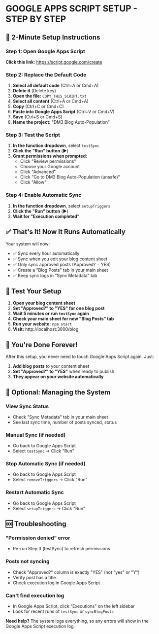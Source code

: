 # GOOGLE APPS SCRIPT SETUP - STEP BY STEP

## 🚀 2-Minute Setup Instructions

### Step 1: Open Google Apps Script
**Click this link:** https://script.google.com/create

### Step 2: Replace the Default Code
1. **Select all default code** (Ctrl+A or Cmd+A)
2. **Delete it** (Delete key)
3. **Open the file:** `COPY_THIS_SCRIPT.txt` 
4. **Select all content** (Ctrl+A or Cmd+A)
5. **Copy** (Ctrl+C or Cmd+C)
6. **Paste into Google Apps Script** (Ctrl+V or Cmd+V)
7. **Save** (Ctrl+S or Cmd+S)
8. **Name the project:** "DM3 Blog Auto-Population"

### Step 3: Test the Script
1. **In the function dropdown**, select `testSync`
2. **Click the "Run" button** (▶️)
3. **Grant permissions when prompted:**
   - Click "Review permissions"
   - Choose your Google account
   - Click "Advanced"
   - Click "Go to DM3 Blog Auto-Population (unsafe)"
   - Click "Allow"

### Step 4: Enable Automatic Sync
1. **In the function dropdown**, select `setupTriggers`
2. **Click the "Run" button** (▶️)
3. **Wait for "Execution completed"**

## ✅ That's It! Now It Runs Automatically

Your system will now:
- ✅ Sync every hour automatically
- ✅ Sync when you edit your blog content sheet
- ✅ Only sync approved posts (Approved? = YES)
- ✅ Create a "Blog Posts" tab in your main sheet
- ✅ Keep sync logs in "Sync Metadata" tab

## 🧪 Test Your Setup

1. **Open your blog content sheet**
2. **Set "Approved?" to "YES" for one blog post**
3. **Wait 5 minutes or run `testSync` again**
4. **Check your main sheet for new "Blog Posts" tab**
5. **Run your website:** `npm start`
6. **Visit:** http://localhost:3000/blog

## 🎯 You're Done Forever!

After this setup, you never need to touch Google Apps Script again. Just:

1. **Add blog posts** to your content sheet
2. **Set "Approved?" to "YES"** when ready to publish
3. **They appear on your website automatically**

## 🔧 Optional: Managing the System

### View Sync Status
- Check "Sync Metadata" tab in your main sheet
- See last sync time, number of posts synced, status

### Manual Sync (if needed)
- Go back to Google Apps Script
- Select `testSync` → Click "Run"

### Stop Automatic Sync (if needed)
- Go back to Google Apps Script  
- Select `removeTriggers` → Click "Run"

### Restart Automatic Sync
- Go back to Google Apps Script
- Select `setupTriggers` → Click "Run"

## 🆘 Troubleshooting

### "Permission denied" error
- Re-run Step 3 (testSync) to refresh permissions

### Posts not syncing
- Check "Approved?" column is exactly "YES" (not "yes" or "Y")
- Verify post has a title
- Check execution log in Google Apps Script

### Can't find execution log
- In Google Apps Script, click "Executions" on the left sidebar
- Look for recent runs of `testSync` or `syncBlogPosts`

**Need help?** The system logs everything, so any errors will show in the Google Apps Script execution log.